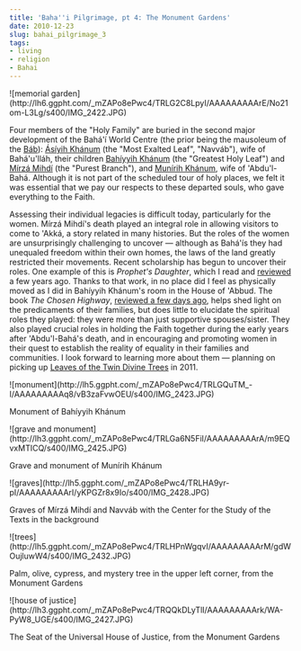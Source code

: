 ```yaml
---
title: 'Baha''i Pilgrimage, pt 4: The Monument Gardens'
date: 2010-12-23
slug: bahai_pilgrimage_3
tags:
- living
- religion
- Bahai
---
```


<div class="rightImage">
![memorial garden](http://lh6.ggpht.com/_mZAPo8ePwc4/TRLG2C8LpyI/AAAAAAAAArE/No21om-L3Lg/s400/IMG_2422.JPG)
</div>

Four members of the "Holy Family" are buried in the second major development of
the Bah&aacute;'&iacute; World Centre (the prior being the mausoleum of the [B&aacute;b](http://en.wikipedia.org/wiki/B%C3%A1b)): [&Aacute;s&iacute;yih
Kh&aacute;num](http://en.wikipedia.org/wiki/%C3%81s%C3%ADyih_Kh%C3%A1num) (the "Most Exalted Leaf", "Navv&aacute;b"), wife of
Bah&aacute;'u'll&aacute;h, their children [Bah&iacute;yyih
Kh&aacute;num](http://en.wikipedia.org/wiki/Bahiyyih_Kh%C3%A1num) (the "Greatest Holy Leaf") and [M&iacute;rz&aacute;
Mihd&iacute;](http://en.wikipedia.org/wiki/M%C3%ADrz%C3%A1_Mihd%C3%AD) (the "Purest Branch"), and [Mun&iacute;rih
Kh&aacute;num](http://en.wikipedia.org/wiki/Mun%C3%ADrih_Kh%C3%A1num), wife of 'Abdu'l-Bah&aacute;. Although it is not part of the
scheduled tour of holy places, we felt it was essential that we pay our respects
to these departed souls, who gave everything to the Faith.

<!-- truncate -->

Assessing their individual legacies is difficult today, particularly for the
women. M&iacute;rz&aacute; Mihd&iacute;'s death played an integral role in
allowing visitors to come to 'Akk&aacute;, a story related in many histories.
But the roles of the women are unsurprisingly challenging to uncover &mdash;
although as Bah&aacute;'&iacute;s they had unequaled freedom within their own
homes, the laws of the land greatly restricted their movements. Recent
scholarship has begun to uncover their roles. One example of this is _Prophet's
Daughter_, which I read and [reviewed](http://www.safnet.com/writing/archives/000264.html) a few
years ago. Thanks to that work, in no place did I feel as physically moved as I
did in Bah&iacute;yyih Kh&aacute;num's room in the House of 'Abbud. The book
_The Chosen Highway_, [reviewed a few days
ago](http://www.safnet.com/writing/archives/000423.html), helps shed light on the predicaments of their families, but does little
to elucidate the spiritual roles they played: they were more than just
supportive spouses/sister. They also played crucial roles in holding the Faith
together during the early years after 'Abdu'l-Bah&aacute;'s death, and in
encouraging and promoting women in their quest to establish the reality of
equality in their families and communities. I look forward to learning more
about them &mdash; planning on picking up [Leaves
of the Twin Divine Trees](http://www.amazon.com/Leaves-Divine-Trees-Baharieh-Rouhani/dp/0853985332) in 2011.

<div class="image">
![monument](http://lh5.ggpht.com/_mZAPo8ePwc4/TRLGQuTM_-I/AAAAAAAAAq8/vB3zaFvwOEU/s400/IMG_2423.JPG)

Monument of Bah&iacute;yyih Kh&aacute;num
</div>

<div class="image">
![grave and monument](http://lh3.ggpht.com/_mZAPo8ePwc4/TRLGa6N5FiI/AAAAAAAAArA/m9EQvxMTICQ/s400/IMG_2425.JPG)

Grave and monument of Mun&iacute;rih Kh&aacute;num
</div>

<div class="image">
![graves](http://lh5.ggpht.com/_mZAPo8ePwc4/TRLHA9yr-pI/AAAAAAAAArI/yKPGZr8x9Io/s400/IMG_2428.JPG)

Graves of M&iacute;rz&aacute; Mihd&iacute; and Navv&aacute;b with the Center for the Study of the Texts in the background
</div>

<div class="image">
![trees](http://lh5.ggpht.com/_mZAPo8ePwc4/TRLHPnWgqvI/AAAAAAAAArM/gdWOujluwW4/s400/IMG_2432.JPG)

Palm, olive, cypress, and mystery tree in the upper left corner, from the Monument Gardens
</div>

<div class="image">
![house of justice](http://lh3.ggpht.com/_mZAPo8ePwc4/TRQQkDLyTlI/AAAAAAAAArk/WA-PyW8_UGE/s400/IMG_2427.JPG)

The Seat of the Universal House of Justice, from the Monument Gardens
</div>
